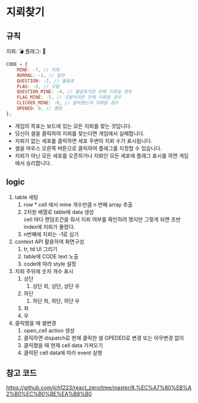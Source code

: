 # 지뢰찾기

## 규칙

지뢰: 💣
플래그: 🚩

```js
CODE = {
    MINE: -7, // 지뢰
    NORMAL: -1, // 일반
    QUESTION: -2, // 물음표
    FLAG: -3, // 깃발
    QUESTION_MINE: -4, // 물음표지만 안에 지뢰일 경우
    FLAG_MINE: -5, // 깃발이지만 안에 지뢰일 경우
    CLICKED_MINE: -6, // 클릭했는데 지뢰일 경우
    OPENED: 0, // 열림
};
```

-   게임의 목표는 보드에 있는 모든 지뢰를 찾는 것입니다.
-   딩신이 셀을 클릭하여 지뢰를 찾는다면 게임에서 실패합니다.
-   지뢰가 없는 세포를 클릭하면 세포 주변의 지뢰 수가 표시됩니다.
-   셀을 마우스 오른쪽 버튼으로 클릭하여 플래그를 지정할 수 있습니다.
-   지뢰가 아닌 모든 세포를 오픈하거나 지뢰인 모든 세포에 플래그 표시를 하면 게임에서 승리합니다.

## logic

1. table 세팅
    1. row \* cell 에서 mine 개수만큼 n 번째 array 추출
    2. 2차원 배열로 table에 data 생성<br/>
       cell 마다 랜덤조건을 줘서 지뢰 여부를 확인하려 했지만 그렇게 되면 초반 index에 지뢰가 몰렸다.
    3. n번째에 지뢰는 -1로 심기
2. context API 활용하여 화면구성
    1. tr, td UI 그리기
    2. table에 CODE text 노출
    3. code에 따라 style 설정
3. 지뢰 주위에 숫자 개수 표시
    1. 상단
        1. 상단 좌, 상단, 상단 우
    2. 하단
        1. 하단 좌, 하단, 하단 우
    3. 좌
    4. 우
4. 클릭했을 때 셀변경
    1. open_cell action 생성
    2. 클릭하면 dispatch로 현재 클릭한 셀 OPEDED로 변경 또는 아무변경 없이
    3. 클릭했을 때 현재 cell data 가져오기
    4. 클릭된 cell data에 따라 event 실행

## 참고 코드

https://github.com/jch1223/react_zero/tree/master/8.%EC%A7%80%EB%A2%B0%EC%B0%BE%EA%B8%B0
